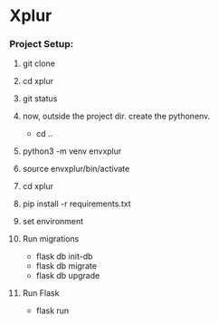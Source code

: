 # Xplur

### Project Setup:
1. git clone 
2. cd xplur
3. git status
4. now, outside the project dir. create the pythonenv. 
	- cd ..
5. python3 -m venv envxplur
6. source envxplur/bin/activate
7. cd xplur
8. pip install -r requirements.txt
9. set environment

10. Run migrations 
	- flask db init-db
	- flask db migrate
	- flask db upgrade

11. Run Flask
	- flask run
